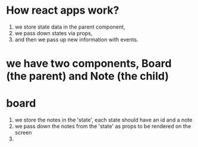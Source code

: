 # How react apps work?
 1. we store state data in the parent component, 
 2. we pass down states via props, 
 3. and then we pass up new information with events.

# we have two components, Board (the parent) and Note (the child)
# board
 1. we store the notes in the 'state', each state should have an id and a note
 2. we pass down the notes from the 'state' as props to be rendered on the screen
 3. 